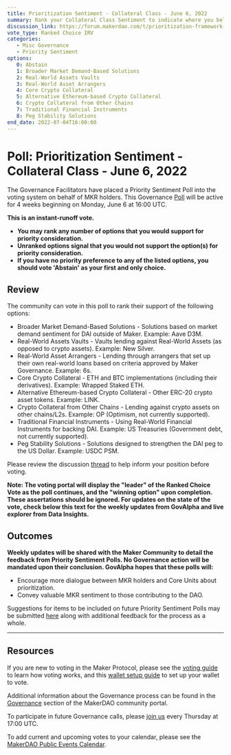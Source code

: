 ```yaml
---
title: Prioritization Sentiment - Collateral Class - June 6, 2022
summary: Rank your Collateral Class Sentiment to indicate where you believe MakerDAO should be focusing resources. 
discussion_link: https://forum.makerdao.com/t/prioritization-framework-sentiment-polling/15554
vote_type: Ranked Choice IRV
categories:
   - Misc Governance
   - Priority Sentiment
options:
   0: Abstain
   1: Broader Market Demand-Based Solutions 
   2: Real-World Assets Vaults
   3: Real-World Asset Arrangers
   4: Core Crypto Collateral 
   5: Alternative Ethereum-based Crypto Collateral 
   6: Crypto Collateral from Other Chains
   7: Traditional Financial Instruments 
   8: Peg Stability Solutions 
end_date: 2022-07-04T16:00:00
---
```

# Poll: Prioritization Sentiment - Collateral Class - June 6, 2022

The Governance Facilitators have placed a Priority Sentiment Poll into the voting system on behalf of MKR holders. This Governance [Poll](https://community-development.makerdao.com/en/learn/governance/on-chain-gov) will be active for 4 weeks beginning on Monday, June 6 at 16:00 UTC.


**This is an instant-runoff vote.** 
- **You may rank any number of options that you would support for priority consideration.** 
- **Unranked options signal that you would not support the option(s) for priority consideration.**
- **If you have no priority preference to any of the listed options, you should vote 'Abstain' as your first and only choice.**

## Review

The community can vote in this poll to rank their support of the following options:
- Broader Market Demand-Based Solutions - Solutions based on market demand sentiment for DAI outside of Maker. Example: Aave D3M.
- Real-World Assets Vaults - Vaults lending against Real-World Assets (as opposed to crypto assets). Example: New Silver.
- Real-World Asset Arrangers - Lending through arrangers that set up their own real-world loans based on criteria approved by Maker Governance. Example: 6s.
- Core Crypto Collateral - ETH and BTC implementations (including their derivatives). Example: Wrapped Staked ETH.
- Alternative Ethereum-based Crypto Collateral - Other ERC-20 crypto asset tokens. Example: LINK.
- Crypto Collateral from Other Chains - Lending against crypto assets on other chains/L2s. Example: OP (Optimism, not currently supported).
- Traditional Financial Instruments - Using Real-World Financial Instruments for backing DAI. Example: US Treasuries (Government debt, not currently supported).
- Peg Stability Solutions - Solutions designed to strengthen the DAI peg to the US Dollar. Example: USDC PSM.

Please review the discussion [thread](https://forum.makerdao.com/t/prioritization-framework-sentiment-polling/15554) to help inform your position before voting.

**Note: The voting portal will display the "leader" of the Ranked Choice Vote as the poll continues, and the "winning option" upon completion. These assertations should be ignored. For updates on the state of the vote, check below this text for the weekly updates from GovAlpha and live explorer from Data Insights.**

## Outcomes

**Weekly updates will be shared with the Maker Community to detail the feedback from Priority Sentiment Polls. No Governance action will be mandated upon their conclusion. GovAlpha hopes that these polls will:**
- Encourage more dialogue between MKR holders and Core Units about prioritization.
- Convey valuable MKR sentiment to those contributing to the DAO.

Suggestions for items to be included on future Priority Sentiment Polls may be submitted [here](https://docs.google.com/forms/d/e/1FAIpQLScGMqLqzV-ySAiU_AhqeVuwGwgYFGpTYpEDvdNSzXo9Wi4U-w/viewform?usp=sf_link) along with additional feedback for the process as a whole.

---

## Resources

If you are new to voting in the Maker Protocol, please see the [voting guide](https://community-development.makerdao.com/en/learn/governance/how-voting-works/) to learn how voting works, and this [wallet setup guide](https://community-development.makerdao.com/en/learn/governance/voting-setup/) to set up your wallet to vote.

Additional information about the Governance process can be found in the [Governance](https://community-development.makerdao.com/en/learn/governance) section of the MakerDAO community portal.

To participate in future Governance calls, please [join us](https://github.com/makerdao/community/tree/master/governance/governance-and-risk-meetings) every Thursday at 17:00 UTC.

To add current and upcoming votes to your calendar, please see the [MakerDAO Public Events Calendar](https://calendar.google.com/calendar/embed?src=makerdao.com_3efhm2ghipksegl009ktniomdk%40group.calendar.google.com&ctz=UTC&mode=week&showCalendars=0&showPrint=0).
